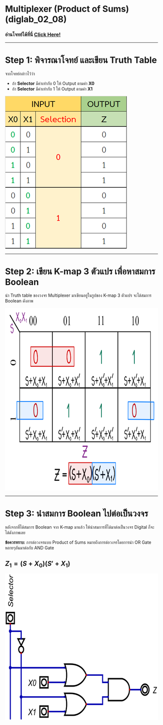 # Multiplexer (Product of Sums) (diglab_​02_​08)
### อ่านโจทย์ได้ที่นี่ [Click Here!](https://drive.google.com/file/d/1cgN1CoPt-9dDRTEL3GCghg49iHBdRUZr/view?usp=drive_link)

---

# Step 1: พิจารณาโจทย์ และเขียน Truth Table

จากโจทย์กล่าวไว้ว่า
- ถ้า **Selector** มีค่าเท่ากับ 0 ให้ Output ตามค่า **X0**
- ถ้า **Selector** มีค่าเท่ากับ 1 ให้ Output ตามค่า **X1**

<img src="https://raw.githubusercontent.com/reisenx/2110263-DIG-LOGIC-LAB-I/main/Lab%2002/diglab_02_07/diglab_02_07_pics/diglab_02_07_table.png" width="401" height="501">

---

# Step 2: เขียน K-map 3 ตัวแปร เพื่อหาสมการ Boolean

นำ Truth table ของวงจร Multiplexer มาเขียนอยู่ในรูปของ K-map 3 ตัวแปร จะได้สมการ Boolean ดังภาพ

<img src="https://raw.githubusercontent.com/reisenx/2110263-DIG-LOGIC-LAB-I/main/Lab%2002/diglab_02_08/diglab_02_08_pics/diglab_02_08_Kmap.png" width="843" height="600">

---

# Step 3: นำสมการ Boolean ไปต่อเป็นวงจร

หลังจากที่ได้สมการ Boolean จาก K-map มาแล้ว ให้นำสมการที่ได้มาต่อเป็นวงจร Digital ก็จะได้ดังภาพเลย

**ข้อควรทราบ:** การต่อวงจรแบบ Product of Sums หมายถึงการต่อวงจรโดยการนำ OR Gate หลายๆอันมาต่อกับ AND Gate
## $Z_{1} = (S + X_{0})(S' + X_{1})$

<img src="https://raw.githubusercontent.com/reisenx/2110263-DIG-LOGIC-LAB-I/main/Lab%2002/diglab_02_08/diglab_02_08.png" width="675" height="481">
